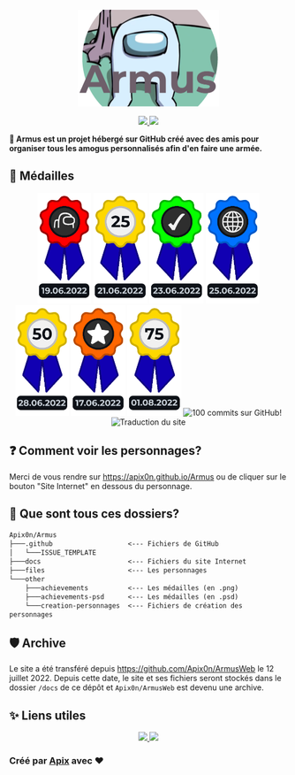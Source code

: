 <p align=center>
    <img src="https://raw.githubusercontent.com/Apix0n/Armus/susbranch/other/Armus-icon.png" height=175>
</p>

<p align=center>
    <a href="https://apix0n.github.io/Armus">
        <img src="https://img.shields.io/badge/Site%20internet-009dff?style=for-the-badge&labelColor=f2f2f2">
    </a>
    <a href="https://apix0n.github.io/Armus">
        <img src="https://img.shields.io/badge/English%20website-009dff?style=for-the-badge&labelColor=f2f2f2">
    </a>
</p>

__🌹 Armus est un projet hébergé sur GitHub créé avec des amis pour organiser tous les amogus personnalisés afin d'en faire une armée.__

## 🏅 Médailles

<p align=center>
    <img src=https://raw.githubusercontent.com/Apix0n/Armus/susbranch/other/achievements/creation.png height=200 title="Création du projet">
    <img src=https://raw.githubusercontent.com/Apix0n/Armus/susbranch/other/achievements/25-membres.png height=200 title="25 membres dans l'armée!">
    <img src=https://raw.githubusercontent.com/Apix0n/Armus/susbranch/other/achievements/certif.png height=200 title="Projet qualifié d'art par un expert!">
    <img src="https://raw.githubusercontent.com/Apix0n/Armus/susbranch/other/achievements/site.png" height=200 title="Ouverture du site!">
    <img src=https://raw.githubusercontent.com/Apix0n/Armus/susbranch/other/achievements/50-membres.png height=200 title="50 membres dans l'armée!">
    <img src=https://raw.githubusercontent.com/Apix0n/Armus/susbranch/other/achievements/10-contributeurs.png height=200 title="10 contributeurs!">
    <img src=https://raw.githubusercontent.com/Apix0n/Armus/susbranch/other/achievements/75-membres.png height=200 title="75 membres dans l'armée!">
    <img src="https://raw.githubusercontent.com/Apix0n/Armus/susbranch/other/achievements/100-commits.png" height="200" title="100 commits sur GitHub!"></a>
    <img src=https://raw.githubusercontent.com/Apix0n/Armus/susbranch/other/achievements/traduction.png height=200 title="Traduction du site">
</p>

## ❓ Comment voir les personnages?

Merci de vous rendre sur https://apix0n.github.io/Armus ou de cliquer sur le bouton "Site Internet" en dessous du personnage.

## 📁 Que sont tous ces dossiers?

```
Apix0n/Armus
├───.github                   <--- Fichiers de GitHub
│   └───ISSUE_TEMPLATE
├───docs                      <--- Fichiers du site Internet
├───files                     <--- Les personnages
└───other
    ├───achievements          <--- Les médailles (en .png)
    ├───achievements-psd      <--- Les médailles (en .psd)
    └───creation-personnages  <--- Fichiers de création des personnages
```

## 🛡 Archive

Le site a été transféré depuis https://github.com/Apix0n/ArmusWeb le 12 juillet 2022. Depuis cette date, le site et ses fichiers seront stockés dans le dossier `/docs` de ce dépôt et `Apix0n/ArmusWeb` est devenu une archive.

## ✨ Liens utiles
<p align=center>
    <a href="https://apix0n.github.io/Armus/#remerciements">
        <img src="https://img.shields.io/badge/Remerciements-fce100?style=for-the-badge&labelColor=f2f2f2">
    </a>
    <a href="https://apix0n.github.io/Armus/#problème">
        <img src="https://img.shields.io/badge/Un%20Probl%C3%A8me%20%3F-ff0000?style=for-the-badge&labelColor=f2f2f2">
    </a>
</p>

### Créé par [Apix](https://github.com/Apix0n) avec ❤️